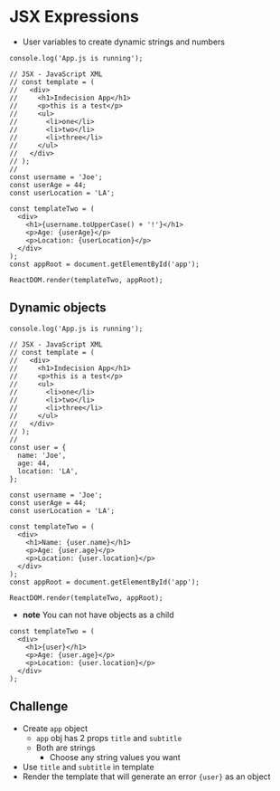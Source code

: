 # JSX Expressions
* User variables to create dynamic strings and numbers

```
console.log('App.js is running');

// JSX - JavaScript XML
// const template = (
//   <div>
//     <h1>Indecision App</h1>
//     <p>this is a test</p>
//     <ul>
//       <li>one</li>
//       <li>two</li>
//       <li>three</li>
//     </ul>
//   </div>
// );
//
const username = 'Joe';
const userAge = 44;
const userLocation = 'LA';

const templateTwo = (
  <div>
    <h1>{username.toUpperCase() + '!'}</h1>
    <p>Age: {userAge}</p>
    <p>Location: {userLocation}</p>
  </div>
);
const appRoot = document.getElementById('app');

ReactDOM.render(templateTwo, appRoot);
```

## Dynamic objects
```
console.log('App.js is running');

// JSX - JavaScript XML
// const template = (
//   <div>
//     <h1>Indecision App</h1>
//     <p>this is a test</p>
//     <ul>
//       <li>one</li>
//       <li>two</li>
//       <li>three</li>
//     </ul>
//   </div>
// );
//
const user = {
  name: 'Joe',
  age: 44,
  location: 'LA',
};

const username = 'Joe';
const userAge = 44;
const userLocation = 'LA';

const templateTwo = (
  <div>
    <h1>Name: {user.name}</h1>
    <p>Age: {user.age}</p>
    <p>Location: {user.location}</p>
  </div>
);
const appRoot = document.getElementById('app');

ReactDOM.render(templateTwo, appRoot);
```

* **note** You can not have objects as a child

```
const templateTwo = (
  <div>
    <h1>{user}</h1>
    <p>Age: {user.age}</p>
    <p>Location: {user.location}</p>
  </div>
);
```

## Challenge
* Create `app` object
  - `app` obj has 2 props `title` and `subtitle`
  - Both are strings
    - Choose any string values you want
* Use `title` and `subtitle` in template
* Render the template that will generate an error `{user}` as an object
